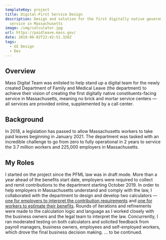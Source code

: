 ```yaml
---
templateKey: project
title: Digital-First Service Design
description: Design and solution for the first digitally native government
  service in Massachusetts
image: /img/calculator.jpg
url: https://paidleave.mass.gov/
date: 2019-06-02T22:42:51.326Z
tags:
  - UI Design
  - Dev
---
```

## Overview
Mass Digital Team was enlisted to help stand up a digital team for the newly created Department of Family and Medical Leave (the department) to achieve their vision of creating the first digitally native constituents-facing service in Massachusetts, meaning no brick and mortar service centers — all services are provided online, supplemented by a call center.

## Background
In 2018, a legislation has passed to allow Massachusetts workers to take paid leaves beginning in January 2021. The department was tasked with an incredible challenge to go from zero to fully operational in 2 years to service the 3.7 million workers and 225,000 employers in Massachusetts. 

## My Roles
I started on the project since the PFML law was in draft mode. More than a year ahead of the benefits start date, employers were required to collect and remit contributions to the department starting October 2019. In order to help employers in Massachusetts understand and comply with the law, I collaborated with the department to design and develop two calculators — [one for employers to interpret the contribution requirements](https://calculator.digital.mass.gov/pfml/contribution) and [one for workers to estimate their benefits](https://calculator.digital.mass.gov/pfml/yourbenefits/).  Rounds of iterations and refinements were made to the calculation logic and language as I worked closely with the business owners and the legal team to interpret the law. Concurrently, I ran moderated testing on both calculators and solicited feedback from payroll managers, business owners, employees and self-employed workers, which drove the final business decision making. 
... to be continued.